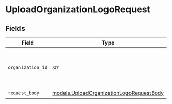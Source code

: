 # UploadOrganizationLogoRequest


## Fields

| Field                                                                                      | Type                                                                                       | Required                                                                                   | Description                                                                                | Example                                                                                    |
| ------------------------------------------------------------------------------------------ | ------------------------------------------------------------------------------------------ | ------------------------------------------------------------------------------------------ | ------------------------------------------------------------------------------------------ | ------------------------------------------------------------------------------------------ |
| `organization_id`                                                                          | *str*                                                                                      | :heavy_check_mark:                                                                         | The ID of the organization for which to upload a logo                                      | org_12345                                                                                  |
| `request_body`                                                                             | [models.UploadOrganizationLogoRequestBody](../models/uploadorganizationlogorequestbody.md) | :heavy_check_mark:                                                                         | N/A                                                                                        |                                                                                            |